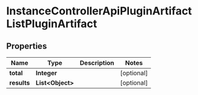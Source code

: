

# InstanceControllerApiPluginArtifactListPluginArtifact


## Properties

| Name | Type | Description | Notes |
|------------ | ------------- | ------------- | -------------|
|**total** | **Integer** |  |  [optional] |
|**results** | **List&lt;Object&gt;** |  |  [optional] |



